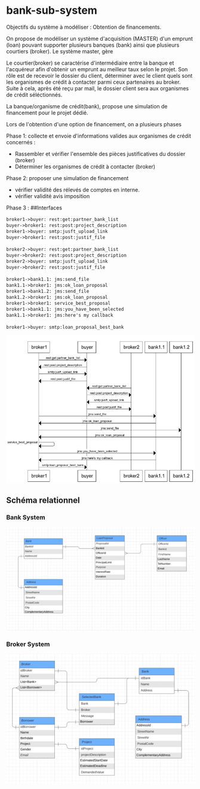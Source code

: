# bank-sub-system

Objectifs du système à modéliser : Obtention de financements.

On propose de modéliser un système d'acquisition (MASTER) d'un emprunt (loan) pouvant supporter plusieurs banques (bank)
ainsi que plusieurs courtiers (broker).
Le système master, gère 


Le courtier(broker) se caractérise d'intermédiaire entre la banque et l'acquéreur afin d'obtenir un emprunt au meilleur
taux selon le projet. Son rôle est de recevoir le dossier du client, déterminer avec le client quels sont les organismes 
de crédit à contacter parmi ceux partenaires au broker. Suite à cela, après été reçu par mail, le dossier client sera
aux organismes de crédit séléctionnés.

La banque/organisme de crédit(bank), propose une simulation de financement pour le projet dédié.

Lors de l'obtention d'une option de financement, on a plusieurs phases

Phase 1: collecte et envoie d'informations valides aux organismes de crédit concernés : 

- Rassembler et vérifier l'ensemble des pièces justificatives du dossier (broker)
- Déterminer les organismes de crédit à contacter (broker)

Phase 2: proposer une simulation de financement

- vérifier validité des rélevés de comptes en interne.
- vérifier validité avis imposition

Phase 3 :
##Interfaces
```
broker1->buyer: rest:get:partner_bank_list
buyer->broker1: rest:post:project_description
broker1->buyer: smtp:jusft_upload_link
buyer->broker1: rest:post:justif_file

broker2->buyer: rest:get:partner_bank_list
buyer->broker2: rest:post:project_description
broker2->buyer: smtp:jusft_upload_link
buyer->broker2: rest:post:justif_file

broker1->bank1.1: jms:send_file
bank1.1->broker1: jms:ok_loan_proposal
broker1->bank1.2: jms:send_file
bank1.2->broker1: jms:ok_loan_proposal
broker1->broker1: service_best_proposal
broker1->bank1.1: jms:you_have_been_selected
bank1.1->broker1: jms:here's my callback

broker1->buyer: smtp:loan_proposal_best_bank
```
![](seqDiagram.png)
## Schéma relationnel
### Bank System
![](bank_system_Relat.jpg)
### Broker System
![](broker_system_Relat.jpg)